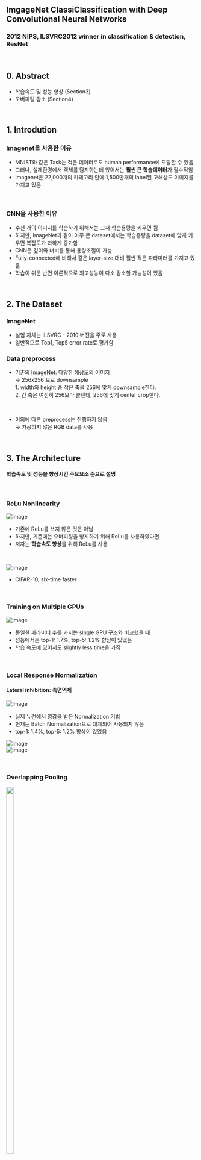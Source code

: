 ## ImgageNet ClassiClassification with Deep Convolutional Neural Networks
### 2012 NIPS, ILSVRC2012 winner in classification & detection, ResNet  

<br>

## 0. Abstract
- 학습속도 및 성능 향상 (Section3)
- 오버피팅 감소 (Section4)

<br>

## 1. Introdution
### Imagenet을 사용한 이유
- MNIST와 같은 Task는 적은 데이터로도 human performance에 도달할 수 있음
- 그러나, 실제환경에서 객체를 탐지하는데 있어서는 **훨씬 큰 학습데이터**가 필수적임
- Imagenet은 22,000개의 카테고리 안에 1,500만개의 label된 고해상도 이미지를 가지고 있음

<br>

### CNN을 사용한 이유
- 수천 개의 이미지를 학습하기 위해서는 그저 학습용량을 키우면 됨
- 하지만, ImageNet과 같이 아주 큰 dataset에서는 학습용량을 dataset에 맞게 키우면 복잡도가 과하게 증가함
- CNN은 깊이와 너비를 통해 용량조절이 가능
- Fully-connected에 비해서 같은 layer-size 대비 훨씬 적은 파라미터를 가지고 있음
- 학습이 쉬운 반면 이론적으로 최고성능이 다소 감소할 가능성이 있음

<br>

## 2. The Dataset
### ImageNet
- 실험 자체는 ILSVRC - 2010 버전을 주로 사용
- 일반적으로 Top1, Top5 error rate로 평가함

### Data preprocess
- 기존의 ImageNet: 다양한 해상도의 이미지  
    &rarr; 256x256 으로 downsample  
        1.  width와 height 중 작은 축을 256에 맞게 downsample한다.  
        2.  긴 축은 여전히 256보다 클텐데, 256에 맞게 center crop한다.  
<br>

- 이외에 다른 preprocess는 진행하지 않음  
    &rarr; 가공하지 않은 RGB data를 사용  
    
<br>

## 3. The Architecture
#### 학습속도 및 성능을 향상시킨 주요요소 순으로 설명

<br>

### ReLu Nonlinearity
![image](https://user-images.githubusercontent.com/92671224/165654456-cf0ca569-fda2-4f8b-81d7-1d941fa01fec.png)   

- 기존에 ReLu를 쓰지 않은 것은 아님
- 하지만, 기존에는 오버피팅을 방지하기 위해 ReLu를 사용하였다면
- 저자는 **학습속도 향상**을 위해 ReLu를 사용

<br>

![image](https://user-images.githubusercontent.com/92671224/165654682-c0f95b28-b1a4-4b0d-a3b2-6b1dddfc5afc.png)  
- CIFAR-10, six-time faster

<br>

### Training on Multiple GPUs
![image](https://user-images.githubusercontent.com/92671224/165656963-304bdf43-69eb-43ec-9e82-26634b513ca1.png)  

- 동일한 파라미터 수를 가지는 single GPU 구조와 비교했을 때 
- 성능에서는 top-1: 1.7%, top-5: 1.2% 향상이 있었음
- 학습 속도에 있어서도 slightly less time을 가짐

<br>

### Local Response Normalization
#### Lateral inhibition: 측면억제
![image](https://user-images.githubusercontent.com/92671224/165655844-4480ff6d-05e7-4318-bcc9-3c90ca2c9a4f.png)  

- 실제 뉴런에서 영감을 받은 Normalization 기법  
- 현재는 Batch Normalization으로 대체되어 사용되지 않음  
- top-1: 1.4%, top-5: 1.2% 향상이 있었음  

![image](https://user-images.githubusercontent.com/92671224/165656123-a5e70333-4378-4a2f-8524-6cc4886b5abb.png)  
![image](https://user-images.githubusercontent.com/92671224/165656355-caaf55ee-6dc5-4a2f-b95b-808f9f78d8fa.png)  

<br>

### Overlapping Pooling
<img src = 'https://user-images.githubusercontent.com/92671224/165656521-eeec16eb-29d6-47e7-8fad-b5e761ec15af.png' width=20%, height=50%>  

- 본 모델에서는 stride = 2, kernel size = 3 사용  
- top-1: 0.4%, top-5: 0.3% 향상이 있었음  

<br>

### Overall Architecture
![image](https://user-images.githubusercontent.com/92671224/165657004-86052f24-91ea-4c4c-8500-e80eed25f415.png)  

- 5-conv layer
- 3-FC layer

<br>

## 4. Reducing Overfitting
### Data Augmentation
#### crop and horizontal reflection
<img src = 'https://user-images.githubusercontent.com/92671224/165657844-4769c661-a0f5-4f96-9a6e-9b6766fc03ef.png' width=50%, height=50%>  
- 1 256x256 image &rarr; 10 224x224 cropped image

<br>

#### PCA (주성분 분석, 차원축소)
![image](https://user-images.githubusercontent.com/92671224/165658647-39c954a0-b963-4240-8740-0c0df720b98a.png)   

- top-1: 1% 향상이 있었음 

<br>

### Dropout
![image](https://user-images.githubusercontent.com/92671224/165658789-742e5a39-2e65-4e03-90d3-4a32d52f29b0.png)  

- 뉴런간의 상호적응을 줄임으로서 더 좋은 feature를 학습하게 함
- 다양한 model을 combination하는 효과를 줄 수 있음
- 평가 시에는 모든 뉴런을 활성화함.

<br>

## 5. Details of learning
- batch size: 128
- momentum: 0.9
- learning rate: 0.0005 (최종)
    - 초기값 = 0.01
    - validation error가 더이상 떨어지지 않으면 10으로 나눠줌

<br>

## 6. Result
![image](https://user-images.githubusercontent.com/92671224/165659413-e75324db-cea5-4936-9ccf-7ed60f2a7240.png)  
![image](https://user-images.githubusercontent.com/92671224/165659431-d57e8eac-ab38-4f75-8e05-ccfc41f73fed.png)  

<br>

### Qualitative Evaluation
![image](https://user-images.githubusercontent.com/92671224/165659890-b9a85aed-297f-43d7-8a8e-aa749865583f.png)  
![image](https://user-images.githubusercontent.com/92671224/165659572-9a7f150e-b706-4d1d-b66f-5bf004f7f6d9.png)  
![image](https://user-images.githubusercontent.com/92671224/165659661-d901771a-3c18-4956-a4b6-e7718bf71c79.png)  
